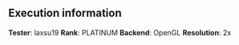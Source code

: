 ## Execution information

**Tester**: laxsu19
**Rank**: PLATINUM
**Backend**: OpenGL
**Resolution**: 2x